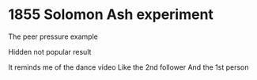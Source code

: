 # 1855 Solomon Ash experiment

The peer pressure example

Hidden not popular result

It reminds me of the dance video 
Like the 2nd follower
And the 1st person